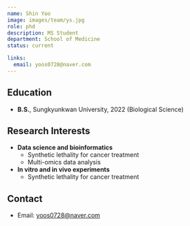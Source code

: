 ```yaml
---
name: Shin Yoo
image: images/team/ys.jpg
role: phd
description: MS Student
department: School of Medicine
status: current

links:
  email: yoos0728@naver.com
---
```


## Education

* **B.S.**, Sungkyunkwan University, 2022 (Biological Science)

## Research Interests

* **Data science and bioinformatics**
    - Synthetic lethality for cancer treatment
    - Multi-omics data analysis
* **In vitro and in vivo experiments**
    - Synthetic lethality for cancer treatment

## Contact

* Email: yoos0728@naver.com
